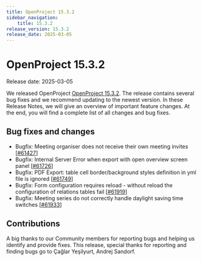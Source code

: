 ```yaml
---
title: OpenProject 15.3.2
sidebar_navigation:
    title: 15.3.2
release_version: 15.3.2
release_date: 2025-03-05
---
```


# OpenProject 15.3.2

Release date: 2025-03-05

We released OpenProject [OpenProject 15.3.2](https://community.openproject.org/versions/2180).
The release contains several bug fixes and we recommend updating to the newest version.
In these Release Notes, we will give an overview of important feature changes.
At the end, you will find a complete list of all changes and bug fixes.

<!--more-->

## Bug fixes and changes

<!-- Warning: Anything within the below lines will be automatically removed by the release script -->
<!-- BEGIN AUTOMATED SECTION -->

- Bugfix: Meeting organiser does not receive their own meeting invites \[[#61427](https://community.openproject.org/wp/61427)\]
- Bugfix: Internal Server Error when export with open overview screen panel \[[#61726](https://community.openproject.org/wp/61726)\]
- Bugfix: PDF Export: table cell border/background styles definition in yml file is ignored \[[#61749](https://community.openproject.org/wp/61749)\]
- Bugfix: Form configuration requires reload - without reload the configuration of relations tables fail \[[#61919](https://community.openproject.org/wp/61919)\]
- Bugfix: Meeting series do not correctly handle daylight saving time switches \[[#61933](https://community.openproject.org/wp/61933)\]

<!-- END AUTOMATED SECTION -->
<!-- Warning: Anything above this line will be automatically removed by the release script -->

## Contributions
A big thanks to our Community members for reporting bugs and helping us identify and provide fixes.
This release, special thanks for reporting and finding bugs go to Çağlar Yeşilyurt, Andrej Sandorf.
